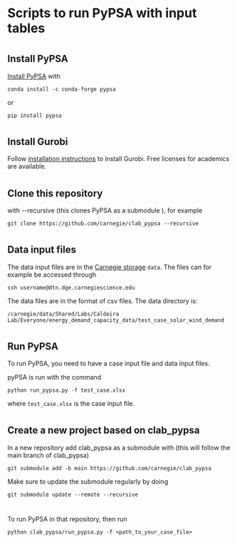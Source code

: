 # Scripts to run PyPSA with input tables

#
## Install PyPSA

[Install PyPSA](https://pypsa.readthedocs.io/en/latest/installation.html) with

```conda install -c conda-forge pypsa```

or 

```pip install pypsa```

#
## Install Gurobi

Follow [installation instructions](https://www.gurobi.com/documentation/10.0/quickstart_windows/cs_python_installation_opt.html) to install Gurobi. Free licenses for academics are available.

#
## Clone this repository 

with --recursive (this clones PyPSA as a submodule ), for example

```git clone https://github.com/carnegie/clab_pypsa --recursive```

#
## Data input files

The data input files are in the [Carnegie storage](https://carnegiescience.freshservice.com/support/solutions/articles/3000028580-data-storage-strategy) `data`. 
The files can for example be accessed through

```ssh username@dtn.dge.carnegiescience.edu```

The data files are in the format of csv files. The data directory is:

```/carnegie/data/Shared/Labs/Caldeira Lab/Everyone/energy_demand_capacity_data/test_case_solar_wind_demand```

#
## Run PyPSA

To run PyPSA, you need to have a case input file and data input files.

pyPSA is run with the command

```python run_pypsa.py -f test_case.xlsx```

where `test_case.xlsx` is the case input file.

#
## Create a new project based on clab_pypsa

In a new repository add clab_pypsa as a submodule with (this will follow the main branch of clab_pypsa)

```git submodule add -b main https://github.com/carnegie/clab_pypsa```

Make sure to update the submodule regularly by doing

```git submodule update --remote --recursive```

#
To run PyPSA in that repository, then run

```python clab_pypsa/run_pypsa.py -f <path_to_your_case_file>```

